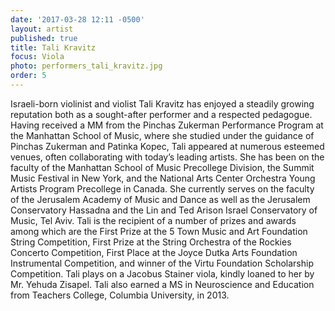 ```yaml
---
date: '2017-03-28 12:11 -0500'
layout: artist
published: true
title: Tali Kravitz
focus: Viola
photo: performers_tali_kravitz.jpg
order: 5
---
```

Israeli-born violinist and violist Tali Kravitz has enjoyed a steadily growing reputation both as a sought-after performer and a respected pedagogue. Having received a MM from the Pinchas Zukerman Performance Program at the Manhattan School of Music, where she studied under the guidance of Pinchas Zukerman and Patinka Kopec, Tali appeared at numerous esteemed venues, often collaborating with today’s leading artists. She has been on the faculty of the Manhattan School of Music Precollege Division, the Summit Music Festival in New York, and the National Arts Center Orchestra Young Artists Program Precollege in Canada. She currently serves on the faculty of the Jerusalem Academy of Music and Dance as well as the Jerusalem Conservatory Hassadna and the Lin and Ted Arison Israel Conservatory of Music, Tel Aviv. Tali is the recipient of a number of prizes and awards among which are the First Prize at the 5 Town Music and Art Foundation String Competition, First Prize at the String Orchestra of the Rockies Concerto Competition, First Place at the Joyce Dutka Arts Foundation Instrumental Competition, and winner of the Virtu Foundation Scholarship Competition. Tali plays on a Jacobus Stainer viola, kindly loaned to her by Mr. Yehuda Zisapel. Tali also earned a MS in Neuroscience and Education from Teachers College, Columbia University, in 2013.

